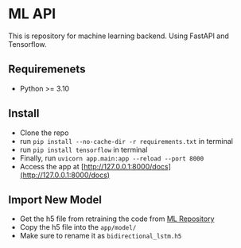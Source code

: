# ML API
This is repository for machine learning backend. Using FastAPI and Tensorflow.

## Requiremenets
- Python >= 3.10

## Install
- Clone the repo
- run ```pip install --no-cache-dir -r requirements.txt``` in terminal
- run ```pip install tensorflow``` in terminal
- Finally, run ```uvicorn app.main:app --reload --port 8000```
- Access the app at [http://127.0.0.1:8000/docs](http://127.0.0.1:8000/docs)

## Import New Model
- Get the h5 file from retraining the code from [ML Repository](https://github.com/pawra-id/ml_repo)
- Copy the h5 file into the ```app/model/```
- Make sure to rename it as ```bidirectional_lstm.h5```
